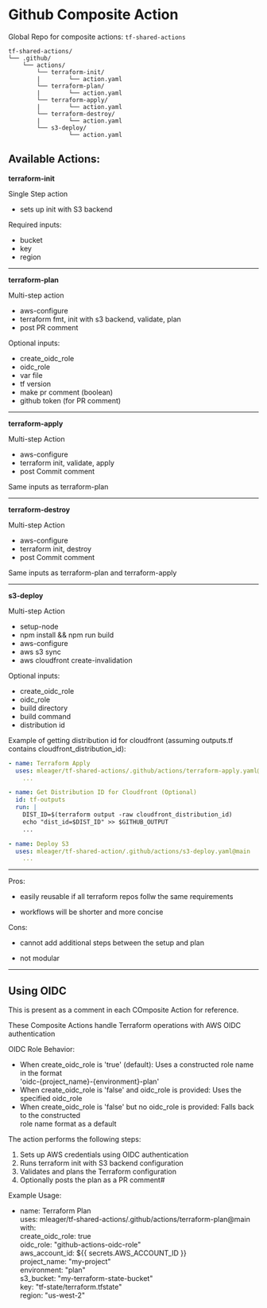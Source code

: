 # Github Composite Action

Global Repo for composite actions: `tf-shared-actions`

```
tf-shared-actions/
└── .github/
    └── actions/
        └── terraform-init/
        |        └── action.yaml
        └── terraform-plan/
        |        └── action.yaml
        └── terraform-apply/
        |        └── action.yaml
        └── terraform-destroy/
        |        └── action.yaml
        └── s3-deploy/
                 └── action.yaml
```

## Available Actions:

**terraform-init**

Single Step action
- sets up init with S3 backend

Required inputs:
- bucket
- key
- region

------------------------------------------------------------------------------------------

**terraform-plan**

Multi-step action
- aws-configure
- terraform fmt, init with s3 backend, validate, plan
- post PR comment

Optional inputs:
- create_oidc_role
- oidc_role
- var file
- tf version
- make pr comment (boolean)
- github token (for PR comment)

------------------------------------------------------------------------------------------

**terraform-apply**

Multi-step Action
- aws-configure
- terraform init, validate, apply
- post Commit comment

Same inputs as terraform-plan

------------------------------------------------------------------------------------------

**terraform-destroy**

Multi-step Action
- aws-configure
- terraform init, destroy
- post Commit comment

Same inputs as terraform-plan and terraform-apply

------------------------------------------------------------------------------------------

**s3-deploy**

Multi-step Action
- setup-node
- npm install && npm run build
- aws-configure
- aws s3 sync
- aws cloudfront create-invalidation

Optional inputs:
- create_oidc_role
- oidc_role
- build directory
- build command
- distribution id

Example of getting distribution id for cloudfront (assuming outputs.tf contains cloudfront_distribution_id):
```yaml
- name: Terraform Apply
  uses: mleager/tf-shared-actions/.github/actions/terraform-apply.yaml@main
    ...

- name: Get Distribution ID for Cloudfront (Optional)
  id: tf-outputs
  run: |
    DIST_ID=$(terraform output -raw cloudfront_distribution_id)
    echo "dist_id=$DIST_ID" >> $GITHUB_OUTPUT
    ...

- name: Deploy S3
  uses: mleager/tf-shared-action/.github/actions/s3-deploy.yaml@main
    ...
```

------------------------------------------------------------------------------------------

Pros:

- easily reusable if all terraform repos follw the same requirements

- workflows will be shorter and more concise

Cons:

- cannot add additional steps between the setup and plan

- not modular

------------------------------------------------------------------------------------------

## Using OIDC

This is present as a comment in each COmposite Action for reference.

These Composite Actions handle Terraform operations with AWS OIDC authentication

OIDC Role Behavior:  
- When create_oidc_role is 'true' (default): Uses a constructed role name in the format  
  'oidc-{project_name}-{environment}-plan'
- When create_oidc_role is 'false' and oidc_role is provided: Uses the specified oidc_role
- When create_oidc_role is 'false' but no oidc_role is provided: Falls back to the constructed  
  role name format as a default

The action performs the following steps:
1. Sets up AWS credentials using OIDC authentication
2. Runs terraform init with S3 backend configuration
3. Validates and plans the Terraform configuration
4. Optionally posts the plan as a PR comment#

Example Usage:  
- name: Terraform Plan  
  uses: mleager/tf-shared-actions/.github/actions/terraform-plan@main  
  with:  
    create_oidc_role: true  
    oidc_role: "github-actions-oidc-role"  
    aws_account_id: ${{ secrets.AWS_ACCOUNT_ID }}  
    project_name: "my-project"  
    environment: "plan"  
    s3_bucket: "my-terraform-state-bucket"  
    key: "tf-state/terraform.tfstate"  
    region: "us-west-2"  

